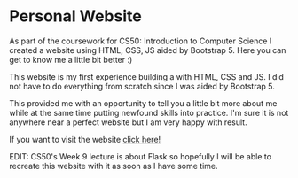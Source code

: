 # Personal Website 
As part of the coursework for CS50: Introduction to Computer Science I created a website using HTML, CSS, JS aided by Bootstrap 5. Here you can get to know me a little bit better :) 


This website is my first experience building a with HTML, CSS and JS. I did not have to do everything from scratch since I was aided by Bootstrap 5. 

This provided me with an opportunity to tell you a little bit more about me while at the same time putting newfound skills into practice. I'm sure it is not anywhere near a perfect website but I am very happy with result.

If you want to visit the website [click here!](https://luismongeb.github.io/LuisMongeB.github.io/)

EDIT: CS50's Week 9 lecture is about Flask so hopefully I will be able to recreate this website with it as soon as I have some time. 
